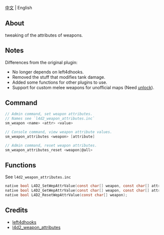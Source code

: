 [中文](./README.md) | English

## About
tweaking of the attributes of weapons.

## Notes
Differences from the original plugin:
- No longer depends on left4dhooks.
- Removed the stuff that modifies tank damage.
- Added some functions for other plugins to use.
- Support for custom melee weapons for unofficial maps (Need [unlock](https://github.com/fdxx/l4d2_plugins/tree/main/l4d2_melee_spawn_control)).

## Command
```c
// Admin command, set weapon attributes.
// Names see `l4d2_weapon_attributes.inc`
sm_weapon <name> <attr> <value>

// Console command, view weapon attribute values.
sm_weapon_attributes <weapon> [attribute]

// Admin command, reset weapon attributes.
sm_weapon_attributes_reset <weapon|@all>
```

## Functions
See `l4d2_weapon_attributes.inc`
```c
native bool L4D2_SetWepAttrValue(const char[] weapon, const char[] attribute, any setValue, any &oldValue = 0);
native bool L4D2_GetWepAttrValue(const char[] weapon, const char[] attribute, any &curValue);
native bool L4D2_ResetWepAttrValue(const char[] weapon);
```

## Credits
- [left4dhooks](https://forums.alliedmods.net/showthread.php?t=321696)
- [l4d2_weapon_attributes](https://github.com/SirPlease/L4D2-Competitive-Rework/blob/master/addons/sourcemod/scripting/l4d2_weapon_attributes.sp)
